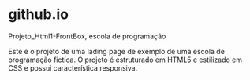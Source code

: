 # github.io

Projeto_Html1-FrontBox, escola de programação

Este é o projeto de uma lading page de exemplo de uma escola de programação fictíca. 
O projeto é estruturado em HTML5 e estilizado em CSS e possui característica responsiva. 
